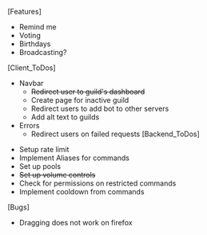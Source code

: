 
[Features]
  * Remind me
  * Voting
  * Birthdays
  * Broadcasting?

[Client_ToDos]
  - Navbar
    * ~~Redirect user to guild's dashboard~~
    * Create page for inactive guild
    * Redirect users to add bot to other servers
    * Add alt text to guilds
  - Errors
    * Redirect users on failed requests
[Backend_ToDos]
* Setup rate limit
* Implement Aliases for commands
* Set up pools
* ~~Set up volume controls~~
* Check for permissions on restricted commands
* Implement cooldown from commands

[Bugs]
  * Dragging does not work on firefox